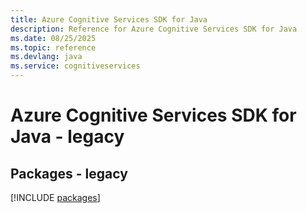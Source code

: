 ```yaml
---
title: Azure Cognitive Services SDK for Java
description: Reference for Azure Cognitive Services SDK for Java
ms.date: 08/25/2025
ms.topic: reference
ms.devlang: java
ms.service: cognitiveservices
---
```

# Azure Cognitive Services SDK for Java - legacy
## Packages - legacy
[!INCLUDE [packages](cognitive-services-index.md)]